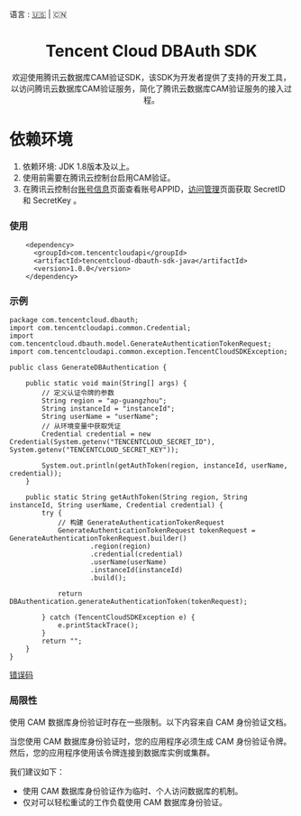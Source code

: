 语言 : [🇺🇸](./README.md) | 🇨🇳
<h1 align="center">Tencent Cloud DBAuth SDK</h1>
<div align="center">
欢迎使用腾讯云数据库CAM验证SDK，该SDK为开发者提供了支持的开发工具，以访问腾讯云数据库CAM验证服务，简化了腾讯云数据库CAM验证服务的接入过程。
</div>

# 依赖环境
1. 依赖环境: JDK 1.8版本及以上。
2. 使用前需要在腾讯云控制台启用CAM验证。
3. 在腾讯云控制台[账号信息](https://console.cloud.tencent.com/developer)页面查看账号APPID，[访问管理](https://console.cloud.tencent.com/cam/capi)页面获取 SecretID 和 SecretKey 。

### 使用

```
    <dependency>
      <groupId>com.tencentcloudapi</groupId>
      <artifactId>tencentcloud-dbauth-sdk-java</artifactId>
      <version>1.0.0</version>
    </dependency>
```

### 示例

```
package com.tencentcloud.dbauth;
import com.tencentcloudapi.common.Credential;
import com.tencentcloud.dbauth.model.GenerateAuthenticationTokenRequest;
import com.tencentcloudapi.common.exception.TencentCloudSDKException;

public class GenerateDBAuthentication {

    public static void main(String[] args) {
        // 定义认证令牌的参数
        String region = "ap-guangzhou";
        String instanceId = "instanceId";
        String userName = "userName";
        // 从环境变量中获取凭证
        Credential credential = new Credential(System.getenv("TENCENTCLOUD_SECRET_ID"), System.getenv("TENCENTCLOUD_SECRET_KEY"));

        System.out.println(getAuthToken(region, instanceId, userName, credential));
    }

    public static String getAuthToken(String region, String instanceId, String userName, Credential credential) {
        try {
            // 构建 GenerateAuthenticationTokenRequest
            GenerateAuthenticationTokenRequest tokenRequest = GenerateAuthenticationTokenRequest.builder()
                    .region(region)
                    .credential(credential)
                    .userName(userName)
                    .instanceId(instanceId)
                    .build();

            return DBAuthentication.generateAuthenticationToken(tokenRequest);

        } catch (TencentCloudSDKException e) {
            e.printStackTrace();
        }
        return "";
    }
}
```

[错误码](https://cloud.tencent.com/document/api/1312/48205#.E5.85.AC.E5.85.B1.E9.94.99.E8.AF.AF.E7.A0.81)

### 局限性

使用 CAM 数据库身份验证时存在一些限制。以下内容来自 CAM
身份验证文档。

当您使用 CAM 数据库身份验证时，您的应用程序必须生成 CAM 身份验证令牌。然后，您的应用程序使用该令牌连接到数据库实例或集群。

我们建议如下：

* 使用 CAM 数据库身份验证作为临时、个人访问数据库的机制。
* 仅对可以轻松重试的工作负载使用 CAM 数据库身份验证。